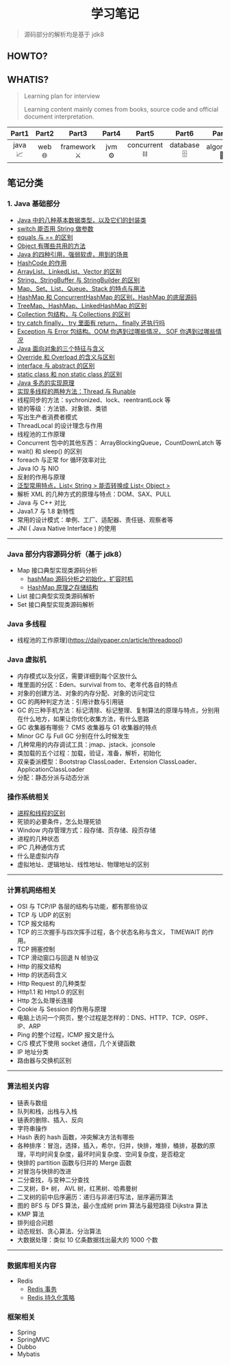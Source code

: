 <h1 style='text-align:center'>学习笔记</h1>

> 源码部分的解析均是基于 jdk8

## HOWTO?


## WHATIS?

> Learning plan for interview
>
> Learning content mainly comes from books, source code and official document interpretation.

|     Part1     |    Part2    |    Part3    |    Part4 |     Part5     |    Part6 |    Part7    |    Part8 |  Part9 |     Part10     |
| :-------: | :------: | :-------: | :---------: | :-------: | :---------: | :-------: | :-----------: | :-------: | :-------: |
| java<br>📈 | web<br>🌐 | framework<br>⚔ |jvm<br>⚙ | concurrent<br>⛓ | database<br>🗄 | algorithm<br>🔐 | os<br>📺 | network<br>📡 | interview<br>📧 |

## 笔记分类

### 1. Java 基础部分

- [Java 中的八种基本数据类型，以及它们的封装类]()
- [switch 能否用 String 做参数]()
- [equals 与 == 的区别]()
- [Object 有哪些共用的方法]()
- [Java 的四种引用，强弱软虚，用到的场景](xxx)
- [HashCode 的作用](http://www.baidu.com)
- [ArrayList、LinkedList、Vector 的区别]()
- [String、StringBuffer 与 StringBuilder 的区别]()
- [Map、Set、List、Queue、Stack 的特点与用法]()
- [HashMap 和 ConcurrentHashMap 的区别，HashMap 的底层源码]()
- [TreeMap、HashMap、LinkedHashMap 的区别]()
- [Collection 包结构，与 Collections 的区别]()
- [try catch finally， try 里面有 return， finally 还执行吗]()
- [Exception 与 Error 包结构。OOM 你遇到过哪些情况， SOF 你遇到过哪些情况]()
- [Java 面向对象的三个特征与含义]()
- [Override 和 Overload 的含义与区别]()
- [interface 与 abstract 的区别]()
- [static class 和 non static class 的区别]()
- [Java 多态的实现原理]()
- [实现多线程的两种方法：Thread 与 Runable]()
-  线程同步的方法：sychronized、lock、reentrantLock 等
-  锁的等级：方法锁、对象锁、类锁
-  写出生产者消费者模式
-  ThreadLocal 的设计理念与作用
-  线程池的工作原理
-  Concurrent 包中的其他东西： ArrayBlockingQueue，CountDownLatch 等
-  wait() 和 sleep() 的区别
-  foreach 与正常 for 循环效率对比
-  Java IO 与 NIO
- 反射的作用与原理
- [泛型常用特点，List< String > 能否转换成 List< Object >]()
-  解析 XML 的几种方式的原理与特点：DOM、SAX、PULL
-  Java 与 C++ 对比
-  Java1.7 与 1.8 新特性
- 常用的设计模式：单例、工厂、适配器、责任链、观察者等
- JNI ( Java Native Interface ) 的使用

------



### Java 部分内容源码分析（基于 jdk8）

- Map 接口典型实现类源码分析
  - [hashMap 源码分析之初始化，扩容时机](https://dailypaper.cn/article/hashmap-initial)
  - [HashMap 原理之存储结构](https://dailypaper.cn/article/hashmap-storage-structure)
- List 接口典型实现类源码解析
- Set 接口典型实现类源码解析

### Java 多线程

- 线程池的工作原理](https://dailypaper.cn/article/threadpool)





### Java 虚拟机

- 内存模式以及分区，需要详细到每个区放什么
- 堆里面的分区：Eden、survival from to、老年代各自的特点
- 对象的创建方法、对象的内存分配、对象的访问定位
- GC 的两种判定方法：引用计数与引用链
- GC 的三种手机方法：标记清除、标记整理、复制算法的原理与特点，分别用在什么地方，如果让你优化收集方法，有什么思路
- GC 收集器有哪些？ CMS 收集器与 G1 收集器的特点
- Minor GC 与 Full GC 分别在什么时候发生
- 几种常用的内存调试工具：jmap、jstack、jconsole
- 类加载的五个过程：加载，验证，准备，解析，初始化
- 双亲委派模型：Bootstrap ClassLoader、Extension ClassLoader、ApplicationClassLoader
- 分配：静态分派与动态分派

### 操作系统相关

- [进程和线程的区别](https://dailypaper.cn/article/process-and-thread)
- 死锁的必要条件，怎么处理死锁
- Window 内存管理方式：段存储、页存储、段页存储
- 进程的几种状态
- IPC 几种通信方式
- 什么是虚拟内存
- 虚拟地址、逻辑地址、线性地址、物理地址的区别

------

### 计算机网络相关

- OSI 与 TCP/IP 各层的结构与功能，都有那些协议
- TCP 与 UDP 的区别
- TCP 报文结构
- TCP 的三次握手与四次挥手过程，各个状态名称与含义， TIMEWAIT 的作用。
- TCP 拥塞控制
- TCP 滑动窗口与回退 N 帧协议
- Http 的报文结构
- Http 的状态码含义
- Http Request 的几种类型
- Http1.1 和 Http1.0 的区别
- Http 怎么处理长连接
- Cookie 与 Session 的作用与原理
- 电脑上访问一个网页，整个过程是怎样的：DNS、HTTP、TCP、OSPF、IP、ARP
- Ping 的整个过程，ICMP 报文是什么
- C/S 模式下使用 socket 通信，几个关键函数
- IP 地址分类
- 路由器与交换机区别

------

### 算法相关内容

- 链表与数组
- 队列和栈，出栈与入栈
- 链表的删除、插入、反向
- 字符串操作
- Hash 表的 hash 函数，冲突解决方法有哪些
- 各种排序：冒泡，选择，插入，希尔，归并，快排，堆排，桶排，基数的原理，平均时间复杂度，最坏时间复杂度、空间复杂度，是否稳定
- 快排的 partition 函数与归并的 Merge 函数
- 对冒泡与快排的改进
- 二分查找，与变种二分查找
- 二叉树，B+ 树， AVL 树，红黑树、哈弗曼树
- 二叉树的前中后序遍历：递归与非递归写法，层序遍历算法
- 图的 BFS 与 DFS 算法，最小生成树 prim 算法与最短路径 Dijkstra 算法
- KMP 算法
- 排列组合问题
- 动态规划、贪心算法、分治算法
- 大数据处理：类似 10 亿条数据找出最大的 1000 个数

------

### 数据库相关内容

- Redis
  - [Redis 事务](https://dailypaper.cn/article/redis-transaction)
  - [Redis 持久化策略](https://dailypaper.cn/article/redis-snapshot-aof)



### 框架相关

- Spring
- SpringMVC
- Dubbo
- Mybatis

